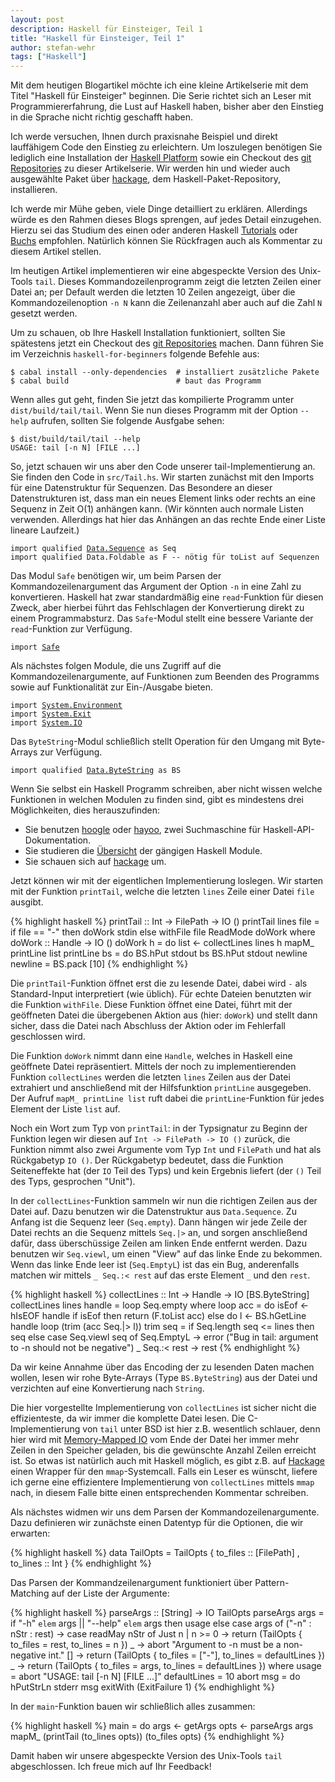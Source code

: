 ```yaml
---
layout: post
description: Haskell für Einsteiger, Teil 1
title: "Haskell für Einsteiger, Teil 1"
author: stefan-wehr
tags: ["Haskell"]
---
```


Mit dem heutigen Blogartikel möchte ich eine kleine Artikelserie mit dem
Titel "Haskell für Einsteiger"
beginnen. Die Serie richtet sich an Leser mit Programmiererfahrung, die
Lust auf Haskell haben, bisher aber den Einstieg in die Sprache nicht richtig
geschafft haben.

Ich werde versuchen, Ihnen durch praxisnahe Beispiel und direkt
lauffähigem Code den Einstieg zu erleichtern. Um loszulegen benötigen Sie
lediglich eine Installation der
[Haskell Platform](https://www.haskell.org/platform) sowie ein Checkout
des
[git Repositories](https://github.com/funktionale-programmierung/haskell-for-beginners.git)
zu dieser Artikelserie. Wir werden hin und wieder auch ausgewählte Paket über
[hackage](https://hackage.haskell.org/), dem Haskell-Paket-Repository, installieren.

Ich werde mir Mühe geben, viele Dinge detailliert zu erklären. Allerdings
würde es den Rahmen dieses Blogs sprengen, auf jedes Detail
einzugehen. Hierzu sei das Studium des einen oder
anderen Haskell [Tutorials](http://learnyouahaskell.com/chapters) oder
[Buchs](http://www.realworldhaskell.org/) empfohlen. Natürlich können Sie
Rückfragen auch als Kommentar zu diesem Artikel stellen.

<!-- more start -->

Im heutigen Artikel implementieren wir eine abgespeckte Version des
Unix-Tools `tail`. Dieses Kommandozeilenprogramm zeigt die letzten Zeilen
einer Datei an; per Default werden die letzten 10 Zeilen angezeigt, über
die Kommandozeilenoption `-n N` kann die Zeilenanzahl aber auch auf die
Zahl `N` gesetzt werden.

Um zu schauen, ob Ihre Haskell Installation funktioniert, sollten Sie
spätestens jetzt ein Checkout des
[git Repositories](https://github.com/funktionale-programmierung/haskell-for-beginners.git)
machen. Dann führen Sie im Verzeichnis `haskell-for-beginners` folgende
Befehle aus:

~~~
$ cabal install --only-dependencies  # installiert zusätzliche Pakete
$ cabal build                        # baut das Programm
~~~

Wenn alles gut geht, finden Sie jetzt das kompilierte Programm unter
`dist/build/tail/tail`. Wenn Sie nun dieses Programm mit der Option
`--help` aufrufen, sollten Sie folgende Ausfgabe sehen:

~~~
$ dist/build/tail/tail --help
USAGE: tail [-n N] [FILE ...]
~~~

So, jetzt schauen wir uns aber den Code unserer tail-Implementierung
an. Sie finden den Code in `src/Tail.hs`. Wir starten zunächst mit den
Imports für eine Datenstruktur für Sequenzen. Das Besondere an dieser
Datenstrukturen ist, dass man ein neues Element links oder rechts an eine
Sequenz in Zeit O(1) anhängen kann. (Wir könnten auch normale Listen
verwenden. Allerdings hat hier das Anhängen an das rechte
Ende einer Liste lineare Laufzeit.)

<div class="highlight"><pre><code class="haskell"><span
class="kr">import</span> <span class="k">qualified</span> <span
class="nn"><a href="http://hackage.haskell.org/package/containers-0.2.0.1/docs/Data-Sequence.html">Data.Sequence</a></span> <span class="k">as</span> <span class="n">Seq</span> <span class="c1"></span>
<span class="kr">import</span> <span class="k">qualified</span> <span
class="nn"><a hef="https://hackage.haskell.org/package/base-4.7.0.0/docs/Data-Foldable.html">Data.Foldable</a></span> <span class="k">as</span> <span class="n">F</span> <span class="c1">-- nötig für toList auf Sequenzen</span>
</code></pre></div>

Das Modul `Safe` benötigen wir, um beim Parsen der Kommandozeilenargument
das Argument der Option `-n` in eine Zahl zu konvertieren. Haskell hat zwar
standardmäßig eine `read`-Funktion für diesen Zweck, aber hierbei führt
das Fehlschlagen der Konvertierung direkt zu einem Programmabsturz. Das
`Safe`-Modul stellt eine bessere Variante der `read`-Funktion zur
Verfügung.

<div class="highlight"><pre><code class="haskell"><span
class="kr">import</span> <span class="nn"><a href="https://hackage.haskell.org/package/safe-0.3.7/docs/Safe.html">Safe</a></span> <span class="c1"></span>
</code></pre></div>

Als nächstes folgen Module, die uns Zugriff auf die
Kommandozeilenargumente, auf Funktionen zum Beenden des Programms sowie
auf Funktionalität zur Ein-/Ausgabe bieten.

<div class="highlight"><pre><code class="haskell"><span
class="kr">import</span> <span class="nn"><a href="https://hackage.haskell.org/package/base-4.2.0.0/docs/System-Environment.html">System.Environment</a></span> <span class="c1"></span>
<span class="kr">import</span> <span class="nn"><a href="https://hackage.haskell.org/package/base-4.2.0.0/docs/System-Exit.html">System.Exit</a></span>        <span class="c1"></span>
<span class="kr">import</span> <span class="nn"><a href="https://hackage.haskell.org/package/base-4.3.1.0/docs/System-IO.html">System.IO</a></span>          <span class="c1"></span>
</code></pre></div>

Das `ByteString`-Modul schließlich stellt Operation für den Umgang mit
Byte-Arrays zur Verfügung.

<div class="highlight"><pre><code class="haskell"><span
class="kr">import</span> <span class="k">qualified</span> <span
class="nn"><a href="https://hackage.haskell.org/package/bytestring-0.10.4.0">Data.ByteString</a></span> <span class="k">as</span> <span class="n">BS</span>
</code></pre></div>

Wenn Sie selbst ein Haskell Programm schreiben, aber nicht wissen welche
Funktionen in welchen Modulen zu finden sind, gibt es mindestens drei
Möglichkeiten, dies herauszufinden:

* Sie benutzen [hoogle](http://www.haskell.org/hoogle/) oder
  [hayoo](http://holumbus.fh-wedel.de/hayoo/hayoo.html),
  zwei Suchmaschine für Haskell-API-Dokumentation.
* Sie studieren die
  [Übersicht](http://www.haskell.org/ghc/docs/latest/html/libraries/) der
  gängigen Haskell Module.
* Sie schauen sich auf [hackage](http://hackage.haskell.org/) um.

Jetzt können wir mit der eigentlichen Implementierung loslegen. Wir
starten mit der Funktion `printTail`, welche die letzten `lines` Zeile
einer Datei `file` ausgibt.

{% highlight haskell %}
printTail :: Int -> FilePath -> IO ()
printTail lines file =
    if file == "-"
    then doWork stdin
    else withFile file ReadMode doWork
    where
      doWork :: Handle -> IO ()
      doWork h =
          do list <- collectLines lines h
             mapM_ printLine list
      printLine bs =
          do BS.hPut stdout bs
             BS.hPut stdout newline
      newline = BS.pack [10]
{% endhighlight %}

Die `printTail`-Funktion öffnet erst die zu lesende Datei, dabei wird `-` als
Standard-Input interpretiert (wie üblich). Für echte Dateien benutzten wir die Funktion
`withFile`. Diese Funktion öffnet eine Datei, führt mit der geöffneten
Datei die übergebenen Aktion aus (hier: `doWork`) und stellt dann sicher,
dass die Datei nach Abschluss der Aktion oder im Fehlerfall geschlossen
wird.

Die Funktion `doWork` nimmt dann eine `Handle`, welches in Haskell eine
geöffnete Datei repräsentiert. Mittels der noch zu implementierenden
Funktion `collectLines` werden die letzten `lines` Zeilen aus der Datei
extrahiert und anschließend mit der Hilfsfunktion `printLine`
ausgegeben. Der Aufruf `mapM_ printLine list` ruft dabei die
`printLine`-Funktion für jedes Element der Liste `list` auf.

Noch ein Wort zum Typ von `printTail`: in der Typsignatur zu Beginn der
Funktion legen wir diesen auf `Int -> FilePath -> IO ()` zurück, die
Funktion nimmt also zwei Argumente vom Typ `Int` und `FilePath` und hat
als Rückgabetyp `IO ()`. Der Rückgabetyp bedeutet, dass die Funktion
Seiteneffekte hat (der `IO` Teil des Typs) und kein Ergebnis liefert (der
`()` Teil des Typs, gesprochen "Unit").

In der `collectLines`-Funktion sammeln wir nun die richtigen Zeilen aus
der Datei auf. Dazu benutzen wir die Datenstruktur aus `Data.Sequence`. Zu
Anfang ist die Sequenz leer (`Seq.empty`). Dann hängen wir jede Zeile der
Datei rechts an die Sequenz mittels `Seq.|>` an, und sorgen anschließend
dafür, dass überschüssige Zeilen am linken Ende entfernt werden. Dazu
benutzen wir `Seq.viewl`, um einen "View" auf das linke Ende zu
bekommen. Wenn das linke Ende leer ist (`Seq.EmptyL`) ist das ein Bug,
anderenfalls matchen wir mittels `_ Seq.:< rest` auf das erste Element `_`
und den `rest`.

{% highlight haskell %}
collectLines :: Int -> Handle -> IO [BS.ByteString]
collectLines lines handle = loop Seq.empty
    where
      loop acc =
          do isEof <- hIsEOF handle
             if isEof
             then return (F.toList acc)
             else do l <- BS.hGetLine handle
                     loop (trim (acc Seq.|> l))
      trim seq =
          if Seq.length seq <= lines
          then seq
          else case Seq.viewl seq of
                 Seq.EmptyL -> error ("Bug in tail: argument to -n should not be negative")
                 _ Seq.:< rest -> rest
{% endhighlight %}

Da wir keine Annahme über das Encoding der zu lesenden Daten machen
wollen, lesen wir rohe Byte-Arrays (Type `BS.ByteString`) aus der Datei und
verzichten auf eine Konvertierung nach `String`.

Die hier vorgestellte Implementierung von `collectLines` ist sicher nicht
die effizienteste, da wir immer die komplette Datei lesen. Die
C-Implementierung von `tail` unter BSD ist hier z.B. wesentlich schlauer,
denn hier wird mit
[Memory-Mapped IO](http://en.wikipedia.org/wiki/Memory-mapped_file) vom
Ende der Datei her immer mehr Zeilen in den Speicher geladen, bis die
gewünschte Anzahl Zeilen erreicht ist. So etwas ist natürlich auch mit
Haskell möglich, es gibt z.B. auf
[Hackage](https://hackage.haskell.org/package/mmap) einen Wrapper für den
`mmap`-Systemcall. Falls ein Leser es wünscht, liefere ich gerne eine
effizientere Implementierung von `collectLines` mittels `mmap` nach, in
diesem Falle bitte einen entsprechenden Kommentar schreiben.

Als nächstes widmen wir uns dem Parsen der Kommandozeilenargumente. Dazu
definieren wir zunächste einen Datentyp für die Optionen, die wir
erwarten:

{% highlight haskell %}
data TailOpts
    = TailOpts
      { to_files :: [FilePath]
      , to_lines :: Int
      }
{% endhighlight %}

Das Parsen der Kommandzeilenargument funktioniert über Pattern-Matching
auf der Liste der Argumente:

{% highlight haskell %}
parseArgs :: [String] -> IO TailOpts
parseArgs args =
    if "-h" `elem` args || "--help" `elem` args
    then usage
    else
        case args of
          ("-n" : nStr : rest) ->
              case readMay nStr of
                Just n | n >= 0 ->
                    return (TailOpts { to_files = rest, to_lines = n })
                _ ->
                    abort "Argument to -n must be a non-negative int."
          [] -> return (TailOpts { to_files = ["-"], to_lines = defaultLines })
          _ -> return (TailOpts { to_files = args, to_lines = defaultLines })
    where
      usage = abort "USAGE: tail [-n N] [FILE ...]"
      defaultLines = 10
      abort msg =
          do hPutStrLn stderr msg
             exitWith (ExitFailure 1)
{% endhighlight %}

In der `main`-Funktion bauen wir schließlich alles zusammen:

{% highlight haskell %}
main =
    do args <- getArgs
       opts <- parseArgs args
       mapM_ (printTail (to_lines opts)) (to_files opts)
{% endhighlight %}

Damit haben wir unsere abgespeckte Version des Unix-Tools `tail`
abgeschlossen. Ich freue mich auf Ihr Feedback!
